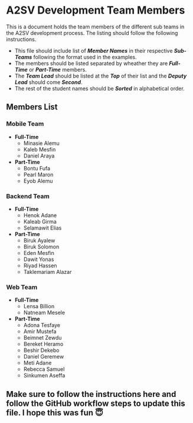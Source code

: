 # A2SV Development Team Members

This is a document holds the team members of the different sub teams in the A2SV development process. The listing should follow the following instructions.
* This file should include list of ***Member Names*** in their respective ***Sub-Teams*** following the format used in the examples.
* The members should be listed separated by wheather they are ***Full-Time*** or ***Part-Time*** members.
* The ***Team Lead*** should be listed at the ***Top*** of their list and the ***Deputy Lead*** should come ***Second***.
* The rest of the student names should be ***Sorted*** in alphabetical order.

## Members List
### Mobile Team
* **Full-Time**
  * Minasie Alemu
  * Kaleb Mesfin
  * Daniel Araya
* **Part-Time**
  * Bontu Fufa
  * Pearl Maron
  * Eyob Alemu

### Backend Team
* **Full-Time**
  * Henok Adane
  * Kaleab Girma
  * Selamawit Elias
* **Part-Time**
  * Biruk Ayalew
  * Biruk Solomon
  * Eden Mesfin
  * Dawit Yonas
  * Riyad Hassen 
  * Taklemariam Alazar

### Web Team
* **Full-Time** 
  * Lensa Billion 
  * Natneam Mesele
* **Part-Time**
    * Adona Tesfaye
    * Amir Mustefa
    * Beimnet Zewdu
    * Bereket Heramo
    * Beshir Dekebo
    * Daniel Geremew
    * Meti Adane
    * Rebecca Samuel
    * Sinkumen Aseffa





## Make sure to follow the instructions here and follow the GitHub workflow steps to update this file. I hope this was fun 😇
